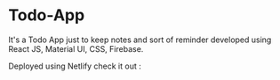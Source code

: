 # Todo-App
 It's a Todo App just to keep notes and sort of reminder developed using React JS, Material UI, CSS, Firebase.
 
 Deployed using Netlify check it out : 
